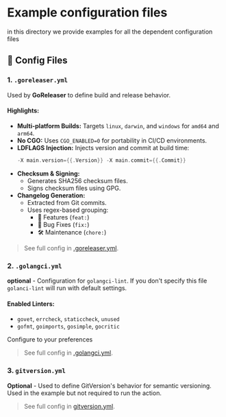 # Example configuration files

in this directory we provide examples for all the dependent configuration files

## 🧷 Config Files

### 1. `.goreleaser.yml`

Used by **GoReleaser** to define build and release behavior.

#### Highlights:

- **Multi-platform Builds:** Targets `linux`, `darwin`, and `windows` for `amd64` and `arm64`.
- **No CGO:** Uses `CGO_ENABLED=0` for portability in CI/CD environments.
- **LDFLAGS Injection:** Injects version and commit at build time:
  ```go
  -X main.version={{.Version}} -X main.commit={{.Commit}}
  ```
- **Checksum & Signing:**
  - Generates SHA256 checksum files.
  - Signs checksum files using GPG.
- **Changelog Generation:**
  - Extracted from Git commits.
  - Uses regex-based grouping:
    - 🚀 Features (`feat:`)
    - 🐛 Bug Fixes (`fix:`)
    - 🛠 Maintenance (`chore:`)

> See full config in [.goreleaser.yml](.goreleaser.yml).

### 2. `.golangci.yml`

**optional** - Configuration for `golangci-lint`. If you don't specify this file `golanci-lint` will run with default settings.

#### Enabled Linters:

- `govet`, `errcheck`, `staticcheck`, `unused`
- `gofmt`, `goimports`, `gosimple`, `gocritic`

Configure to your preferences

> See full config in [.golangci.yml](.golangci.yml).

### 3. `gitversion.yml`

**Optional** - Used to define GitVersion's behavior for semantic versioning. Used in the example but not required to run the action.

> See full config in [gitversion.yml](gitversion.yml).